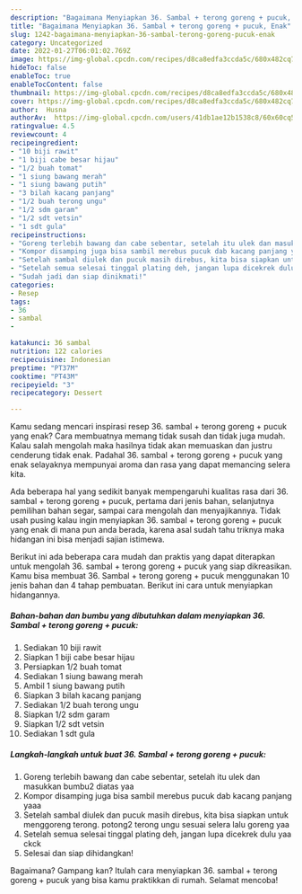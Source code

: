 ```yaml
---
description: "Bagaimana Menyiapkan 36. Sambal + terong goreng + pucuk, Enak"
title: "Bagaimana Menyiapkan 36. Sambal + terong goreng + pucuk, Enak"
slug: 1242-bagaimana-menyiapkan-36-sambal-terong-goreng-pucuk-enak
category: Uncategorized
date: 2022-01-27T06:01:02.769Z
image: https://img-global.cpcdn.com/recipes/d8ca8edfa3ccda5c/680x482cq70/36-sambal-terong-goreng-pucuk-foto-resep-utama.jpg
hideToc: false
enableToc: true
enableTocContent: false
thumbnail: https://img-global.cpcdn.com/recipes/d8ca8edfa3ccda5c/680x482cq70/36-sambal-terong-goreng-pucuk-foto-resep-utama.jpg
cover: https://img-global.cpcdn.com/recipes/d8ca8edfa3ccda5c/680x482cq70/36-sambal-terong-goreng-pucuk-foto-resep-utama.jpg
author:  Husna
authorAv:  https://img-global.cpcdn.com/users/41db1ae12b1538c8/60x60cq50/avatar.jpg
ratingvalue: 4.5
reviewcount: 4
recipeingredient:
- "10 biji rawit"
- "1 biji cabe besar hijau"
- "1/2 buah tomat"
- "1 siung bawang merah"
- "1 siung bawang putih"
- "3 bilah kacang panjang"
- "1/2 buah terong ungu"
- "1/2 sdm garam"
- "1/2 sdt vetsin"
- "1 sdt gula"
recipeinstructions:
- "Goreng terlebih bawang dan cabe sebentar, setelah itu ulek dan masukkan bumbu2 diatas yaa"
- "Kompor disamping juga bisa sambil merebus pucuk dab kacang panjang yaaa"
- "Setelah sambal diulek dan pucuk masih direbus, kita bisa siapkan untuk menggoreng terong. potong2 terong ungu sesuai selera lalu goreng yaa"
- "Setelah semua selesai tinggal plating deh, jangan lupa dicekrek dulu yaa ckck"
- "Sudah jadi dan siap dinikmati!"
categories:
- Resep
tags:
- 36
- sambal
- 

katakunci: 36 sambal  
nutrition: 122 calories
recipecuisine: Indonesian
preptime: "PT37M"
cooktime: "PT43M"
recipeyield: "3"
recipecategory: Dessert

---
```



Kamu sedang mencari inspirasi resep 36. sambal + terong goreng + pucuk yang enak? Cara membuatnya memang tidak susah dan tidak juga mudah. Kalau salah mengolah maka hasilnya tidak akan memuaskan dan justru cenderung tidak enak. Padahal 36. sambal + terong goreng + pucuk yang enak selayaknya mempunyai aroma dan rasa yang dapat memancing selera kita.


Ada beberapa hal yang sedikit banyak mempengaruhi kualitas rasa dari 36. sambal + terong goreng + pucuk, pertama dari jenis bahan, selanjutnya pemilihan bahan segar, sampai cara mengolah dan menyajikannya. Tidak usah pusing kalau ingin menyiapkan 36. sambal + terong goreng + pucuk yang enak di mana pun anda berada, karena asal sudah tahu triknya maka hidangan ini bisa menjadi sajian istimewa.




Berikut ini ada beberapa cara mudah dan praktis yang dapat diterapkan untuk mengolah 36. sambal + terong goreng + pucuk yang siap dikreasikan. Kamu bisa membuat 36. Sambal + terong goreng + pucuk menggunakan 10 jenis bahan dan 4 tahap pembuatan. Berikut ini cara untuk menyiapkan hidangannya.

<!--inarticleads1-->

##### Bahan-bahan dan bumbu yang dibutuhkan dalam menyiapkan 36. Sambal + terong goreng + pucuk:

1. Sediakan 10 biji rawit
1. Siapkan 1 biji cabe besar hijau
1. Persiapkan 1/2 buah tomat
1. Sediakan 1 siung bawang merah
1. Ambil 1 siung bawang putih
1. Siapkan 3 bilah kacang panjang
1. Sediakan 1/2 buah terong ungu
1. Siapkan 1/2 sdm garam
1. Siapkan 1/2 sdt vetsin
1. Sediakan 1 sdt gula




<!--inarticleads2-->

##### Langkah-langkah untuk buat 36. Sambal + terong goreng + pucuk:

1. Goreng terlebih bawang dan cabe sebentar, setelah itu ulek dan masukkan bumbu2 diatas yaa
1. Kompor disamping juga bisa sambil merebus pucuk dab kacang panjang yaaa
1. Setelah sambal diulek dan pucuk masih direbus, kita bisa siapkan untuk menggoreng terong. potong2 terong ungu sesuai selera lalu goreng yaa
1. Setelah semua selesai tinggal plating deh, jangan lupa dicekrek dulu yaa ckck
1. Selesai dan siap dihidangkan!



Bagaimana? Gampang kan? Itulah cara menyiapkan 36. sambal + terong goreng + pucuk yang bisa kamu praktikkan di rumah. Selamat mencoba!
